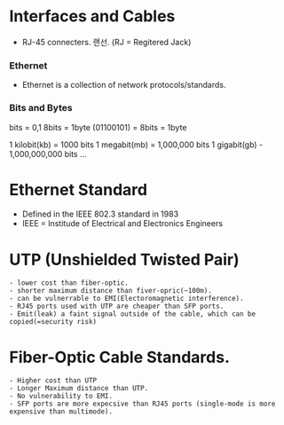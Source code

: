 Interfaces and Cables
=====================
- RJ-45 connecters. 랜선. (RJ = Regitered Jack)

### Ethernet
  - Ethernet is a collection of network protocols/standards.

### Bits and Bytes
  bits = 0,1
  8bits = 1byte
  (01100101) = 8bits = 1byte
  
  1 kilobit(kb) = 1000 bits
  1 megabit(mb) = 1,000,000 bits
  1 gigabit(gb) - 1,000,000,000 bits
  ...
  
  
 # Ethernet Standard
  - Defined in the IEEE 802.3 standard in 1983
  - IEEE = Institude of Electrical and Electronics Engineers
  
  # UTP (Unshielded Twisted Pair)
    - lower cost than fiber-optic.
    - shorter maximum distance than fiver-opric(~100m).
    - can be vulnerrable to EMI(Electoromagnetic interference).
    - RJ45 ports used with UTP are cheaper than SFP ports.
    - Emit(leak) a faint signal outside of the cable, which can be copied(=security risk)
    
  # Fiber-Optic Cable Standards.
    - Higher cost than UTP
    - Longer Maximum distance than UTP.
    - No vulnerability to EMI.
    - SFP ports are more expecsive than RJ45 ports (single-mode is more expensive than multimode).
    
